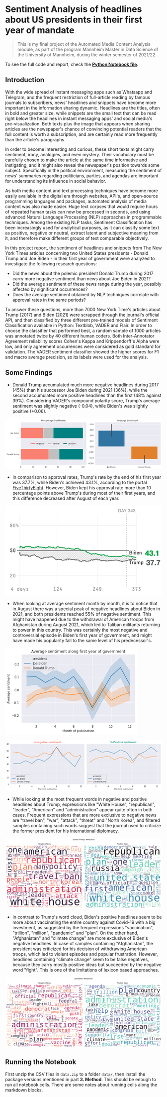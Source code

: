 # Sentiment Analysis of headlines about US presidents in their first year of mandate

> This is my final project of the Automated Media Content Analysis module, as part of the program Mannheim Master in Data Science of the University of Mannheim, during the winter semester of 2021/22.

To see the full code and report, check the **[Python Notebook file](/AMCA_Project_and_Report.ipynb)**.

## Introduction

With the wide spread of instant messaging apps such as Whatsapp and Telegram, and the frequent restriction of full-article reading by famous journals to subscribers, news' headlines and snippets have become more important in the information sharing dynamic. Headlines are the titles, often in bold and greater size, while snippets are the small text that can be read right below the headlines in instant messaging apps' and social media's pre-visualization. Both texts plus the image that appears when sharing articles are the newspaper's chance of convincing potential readers that the full content is worth a subscription, and are certainly read more frequently than the article's paragraphs.

In order to become interesting and curious, these short texts might carry sentiment, irony, analogies, and even mystery. Their vocabulary must be carefully chosen to make the article at the same time informative and instigating, and it might also reveal the newspaper's position towards some subject. Specifically in the political environment, measuring the sentiment of news' summaries regarding politicians, parties, and agendas are important for understanding its influence in social behavior.

As both media content and text processing techniques have become more easily available in the digital era through websites, API's, and open-source programming languages and packages, automated analysis of media content was also made easier. Huge text corpses that would require hours of repeated human tasks can now be processed in seconds, and using advanced Natural Language Processing (NLP) approaches in programmable techniques. Among the existing NLP tasks, Sentiment Classification has been increasingly used for analytical purposes, as it can classify some text as positive, negative or neutral, extract latent and subjective meaning from it, and therefore make different groups of text comparable objectively.

In this project report, the sentiment of headlines and snippets from The New York Times articles concerning two United States presidents - Donald Trump and Joe Biden - in their first year of government were analyzed to investigate the following research questions:

- Did the news about the polemic president Donald Trump during 2017 carry more negative sentiment than news about Joe Biden in 2021?
- Did the average sentiment of these news range during the year, possibly affected by significant occurrences?
- Does the average sentiment obtained by NLP techniques correlate with approval rates in the same periods?

To answer these questions, more than 7000 New York Time's articles about Trump (2017) and Biden (2021) were scrapped through the journal's official API, and then classified by three different pre-trained models of Sentiment Classification available in Python: Textblob, VADER and Flair. In order to choose the classifier that performed best, a random sample of 1000 articles was annotated twice by 40 different human coders. Both Inter-Annotator Agreement reliability scores Cohen's Kappa and Krippendorff's Alpha were low, and only agreement occurrences were considered as gold standard for validation. The VADER sentiment classifier showed the higher scores for F1 and macro average precision, so its labels were used for the analysis.

## Some Findings

- Donald Trump accumulated much more negative headlines during 2017 (45%) than his successor Joe Biden during 2021 (36%), while the second accumulated more positive headlines than the first (48% against 39%). Considering VADER's compound polarity score, Trump's average sentiment was slightly negative (-0.04), while Biden's was slightly positive (+0.06).

![percentage and average sentiment per president](/images/percentage_and_average_sentiment_per_president.png)

- In comparison to approval rates, Trump's rate by the end of his first year was 37.7%, while Biden's achieved 43.1%, according to the portal [FiveThirtyEight](https://projects.fivethirtyeight.com/biden-approval-rating/?ex_cid=rrpromo). However, Biden kept his approval rate more than 10 percentage points above Trump's during most of their first years, and this difference decreased after August of each year. 

![Approval rates FiveThirtyEight](/images/Approval_rates_FiveThirtyEight.png)

- When looking at average sentiment month by month, it is to notice that in August there was a special peak of negative headlines about Biden in 2021, and both presidents reached 55% of negative sentiment. This might have happened due to the withdrawal of American troops from Afghanistan during August 2021, which led to Taliban militants returning to power in this country. This was certainly the most negative and controversial episode in Biden's first year of government, and might have made his popularity fall to the same level of his predecessor's.

![Average Sentiment over Months](/images/Average_Sentiment_over_Months.png)

![Percentage of positive and negative sentiment over time](/images/percentage_of_positive_and_negative_sentiment_over_time.png)

- While looking at the most frequent words in negative and positive headlines about Trump, expressions like "White House", "republican", "leader", "American" and "administration" appear quite often in both cases. Frequent expressions that are more exclusive to negative news are "travel ban", "war", "attack", "threat" and "North Korea", and filtered samples containing such words suggest that the journal used to criticize the former president for his international diplomacy.

![Trump's Word Cloud](/images/trumps_word_cloud.png)

- In contrast to Trump's word cloud, Biden's positive headlines seem to be more about vaccinating the entire country against Covid-19 with a big investment, as suggested by the frequent expressions "vaccination", "trillion", "million", "pandemic" and "plan". On the other hand, "Afghanistan" and "climate change" are more exclusive of Biden's negative headlines. In case of samples containing "Afghanistan", the president was criticized for his decision of withdrawing American troops, which led to violent episodes and popular frustration. However, headlines containing "climate change" seem to be false negatives, because they carry mostly positive ideas but succeeded by the negative word "fight". This is one of the limitations of lexicon based approaches.

![Biden's Word Cloud](/images/bidens_word_cloud.png)

## Running the Notebook

First unzip the CSV files in `data.zip` to a folder `data/`, then install the package versions mentioned in part **3. Method**. This should be enough to run all notebook cells. There are some notes about running cells along the markdown blocks.

